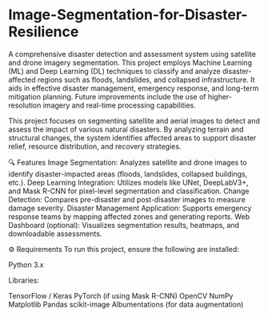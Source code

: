 # Image-Segmentation-for-Disaster-Resilience

A comprehensive disaster detection and assessment system using satellite and drone imagery segmentation. This project employs Machine Learning (ML) and Deep Learning (DL) techniques to classify and analyze disaster-affected regions such as floods, landslides, and collapsed infrastructure. It aids in effective disaster management, emergency response, and long-term mitigation planning. Future improvements include the use of higher-resolution imagery and real-time processing capabilities.

This project focuses on segmenting satellite and aerial images to detect and assess the impact of various natural disasters. By analyzing terrain and structural changes, the system identifies affected areas to support disaster relief, resource distribution, and recovery strategies.

🔍 Features
Image Segmentation: Analyzes satellite and drone images to identify disaster-impacted areas (floods, landslides, collapsed buildings, etc.).
Deep Learning Integration: Utilizes models like UNet, DeepLabV3+, and Mask R-CNN for pixel-level segmentation and classification.
Change Detection: Compares pre-disaster and post-disaster images to measure damage severity.
Disaster Management Application: Supports emergency response teams by mapping affected zones and generating reports.
Web Dashboard (optional): Visualizes segmentation results, heatmaps, and downloadable assessments.

⚙️ Requirements
To run this project, ensure the following are installed:

Python 3.x

Libraries:

TensorFlow / Keras
PyTorch (if using Mask R-CNN)
OpenCV
NumPy
Matplotlib
Pandas
scikit-image
Albumentations (for data augmentation)
